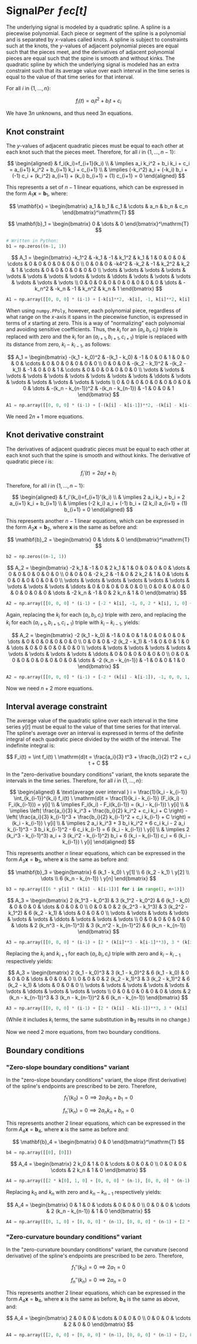 ﻿# Signal*Per$\!\!\;f\!$ec$[t]$*

The underlying signal is modeled by a quadratic spline. A spline is a piecewise polynomial. Each piece or segment of the spline is a polynomial and is separated by $x$-values called knots. A spline is subject to constraints such at the knots, the $y$-values of adjacent polynomial pieces are equal such that the pieces meet, and the derivatives of adjacent polynomial pieces are equal such that the spine is smooth and without kinks. The quadratic spline by which the underlying signal is modeled has an extra constraint such that its average value over each interval in the time series is equal to the value of that time series for that interval.

For all $i$ in $\{1,\dots,n\}$:

$$ f_i(t) = a_i t^2 + b_i t + c_i $$

We have $3n$ unknowns, and thus need $3n$ equations.

## Knot constraint

The $y$-values of adjacent quadratic pieces must be equal to each other at each knot such that the pieces meet. Therefore, for all $i$ in $\{1,\dots,n-1\}$:

$$
\begin{aligned}
& f_i(k_i)=f_{i+1}(k_i) \\
& \implies a_i k_i^2 + b_i k_i + c_i = a_{i+1} k_i^2 + b_{i+1} k_i + c_{i+1} \\
& \implies (-k_i^2) a_i + (-k_i) b_i + (-1) c_i + (k_i^2) a_{i+1} + (k_i) b_{i+1} + (1) c_{i+1} = 0
\end{aligned}
$$

This represents a set of $n-1$ linear equations, which can be expressed in the form $A_1\mathbf{x}=\mathbf{b}_1$, where:

$$ \mathbf{x} = \begin{bmatrix} a_1 & b_1 & c_1 & \cdots & a_n & b_n & c_n \end{bmatrix}^\mathrm{T} $$

$$ \mathbf{b}_1 = \begin{bmatrix} 0 & \dots & 0 \end{bmatrix}^\mathrm{T} $$

```python
# Written in Python:
b1 = np.zeros((n-1, 1))
```

$$
A_1 =
\begin{bmatrix}
    -k_1^2 & -k_1 & -1 & k_1^2 & k_1 & 1 & 0 & 0 & 0 & \cdots & 0 & 0 & 0 & 0 & 0 & 0 \\
    0 & 0 & 0 & -k4^2 & -k_2 & -1 & k_2^2 & k_2 & 1 & \cdots & 0 & 0 & 0 & 0 & 0 & 0 \\
    \vdots & \vdots & \vdots & \vdots & \vdots & \vdots & \vdots & \vdots & \vdots & \ddots & \vdots & \vdots & \vdots & \vdots & \vdots & \vdots \\
    0 & 0 & 0 & 0 & 0 & 0 & 0 & 0 & 0 & \dots & -k_n^2 & -k_n & -1 & k_n^2 & k_n & 1
\end{bmatrix}
$$

```python
A1 = np.array([[0, 0, 0] * (i-1) + [-k[i]**2, -k[i], -1, k[i]**2, k[i], 1] + [0, 0, 0] * (n-i-1) for i in range(1, n)])
```

When using `numpy.PPoly`, however, each polynomial piece, regardless of what range on the $x$-axis it spans in the piecewise function,  is expressed in terms of $x$ starting at zero. This is a way of "normalizing" each polynomial and avoiding sensitive coefficients. Thus, the $k_i$ for an $(a_i,b_i,c_i)$ triple is replaced with zero and the $k_i$ for an $(a_{i+1},b_{i+1},c_{i+1})$ triple is replaced with its distance from zero, $k_i-k_{i-1}$, as follows:

$$
A_1 =
\begin{bmatrix}
    -(k_1 - k_0)^2 & -(k_1 - k_0) & -1 & 0 & 0 & 1 & 0 & 0 & 0 & \cdots & 0 & 0 & 0 & 0 & 0 & 0 \\
    0 & 0 & 0 & -(k_2 - k_1)^2 & -(k_2 - k_1) & -1 & 0 & 0 & 1 & \cdots & 0 & 0 & 0 & 0 & 0 & 0 \\
    \vdots & \vdots & \vdots & \vdots & \vdots & \vdots & \vdots & \vdots & \vdots & \ddots & \vdots & \vdots & \vdots & \vdots & \vdots & \vdots \\
    0 & 0 & 0 & 0 & 0 & 0 & 0 & 0 & 0 & \dots & -(k_n - k_{n-1})^2 & -(k_n - k_{n-1}) & -1 & 0 & 0 & 1
\end{bmatrix}
$$

```python
A1 = np.array([[0, 0, 0] * (i-1) + [-(k[i] - k[i-1])**2, -(k[i] - k[i-1]), -1, 0, 0, 1] + [0, 0, 0] * (n-i-1) for i in range(1, n)])
```

We need $2n+1$ more equations.

## Knot derivative constraint

The derivatives of adjacent quadratic pieces must be equal to each other at each knot such that the spine is smooth and without kinks. The derivative of quadratic piece $i$ is:

$$ f_i'(t) = 2 a_i t + b_i $$

Therefore, for all $i$ in $\{1,\dots,n-1\}$:

$$
\begin{aligned}
& f_i'(k_i)=f_{i+1}'(k_i) \\
& \implies 2 a_i k_i + b_i = 2 a_{i+1} k_i + b_{i+1} \\
& \implies (-2 k_i) a_i + (-1) b_i + (2 k_i) a_{i+1} + (1) b_{i+1} = 0
\end{aligned}
$$

This represents another $n-1$ linear equations, which can be expressed in the form $A_2\mathbf{x}=\mathbf{b}_2$, where $\mathbf{x}$ is the same as before and:

$$ \mathbf{b}_2 = \begin{bmatrix} 0 & \dots & 0 \end{bmatrix}^\mathrm{T} $$

```python
b2 = np.zeros((n-1, 1))
```

$$
A_2 =
\begin{bmatrix}
    -2 k_1 & -1 & 0 & 2 k_1 & 1 & 0 & 0 & 0 & 0 & \dots & 0 & 0 & 0 & 0 & 0 & 0 \\
    0 & 0 & 0 & -2 k_2 & -1 & 0 & 2 k_2 & 1 & 0 & \dots & 0 & 0 & 0 & 0 & 0 & 0 \\
    \vdots & \vdots & \vdots & \vdots & \vdots & \vdots & \vdots & \vdots & \vdots & \ddots & 0 & 0 & 0 & 0 & 0 & 0 \\
    0 & 0 & 0 & 0 & 0 & 0 & 0 & 0 & 0 & \dots & -2 k_n & -1 & 0 & 2 k_n & 1 & 0
\end{bmatrix}
$$

```python
A2 = np.array([[0, 0, 0] * (i-1) + [-2 * k[i], -1, 0, 2 * k[i], 1, 0] + [0, 0, 0] * (n-i-1)  for i in range(1, n)])
```

Again, replacing the $k_i$ for each $(a_i,b_i,c_i)$ triple with zero, and replacing the $k_i$ for each $(a_{i+1},b_{i+1},c_{i+1})$ triple with $k_i-k_{i-1}$, yields:

$$
A_2 =
\begin{bmatrix}
    -2 (k_1 - k_0) & -1 & 0 & 0 & 1 & 0 & 0 & 0 & 0 & \dots & 0 & 0 & 0 & 0 & 0 & 0 \\
    0 & 0 & 0 & -2 (k_2 - k_1) & -1 & 0 & 0 & 1 & 0 & \dots & 0 & 0 & 0 & 0 & 0 & 0 \\
    \vdots & \vdots & \vdots & \vdots & \vdots & \vdots & \vdots & \vdots & \vdots & \ddots & 0 & 0 & 0 & 0 & 0 & 0 \\
    0 & 0 & 0 & 0 & 0 & 0 & 0 & 0 & 0 & \dots & -2 (k_n - k_{n-1}) & -1 & 0 & 0 & 1 & 0
\end{bmatrix}
$$

```python
A2 = np.array([[0, 0, 0] * (i-1) + [-2 * (k[i] - k[i-1]), -1, 0, 0, 1, 0] + [0, 0, 0] * (n-i-1)  for i in range(1, n)])
```

Now we need $n+2$ more equations.

## Interval average constraint

The average value of the quadratic spline over each interval in the time series $y[t]$ must be equal to the value of that time series for that interval. The spline's average over an interval is expressed in terms of the definite integral of each quadratic piece divided by the width of the interval. The indefinite integral is:

$$ F_i(t) = \int f_i(t) \ \mathrm{d}t = \frac{a_i}{3} t^3 + \frac{b_i}{2} t^2 + c_i t + C $$

In the "zero-derivative boundary conditions" variant, the knots separate the intervals in the time series. Therefore, for all $i$ in $\{1,\dots,n\}$:

$$
\begin{aligned}
& \text{average over interval } i = \frac{1}{k_i - k_{i-1}} \int_{k_{i-1}}^{k_i} f_i(t) \ \mathrm{d}t = \frac{1}{k_i - k_{i-1}} (F_i(k_i) - F_i(k_{i-1})) = y[i] \\
& \implies F_i(k_i) - F_i(k_{i-1}) = (k_i - k_{i-1}) \ y[i] \\
& \implies \left( \frac{a_i}{3} k_i^3 + \frac{b_i}{2} k_i^2 + c_i k_i + C \right) - \left( \frac{a_i}{3} k_{i-1}^3 + \frac{b_i}{2} k_{i-1}^2 + c_i k_{i-1} + C \right) = (k_i - k_{i-1}) \ y[i] \\
& \implies 2 a_i k_i^3 + 3 b_i k_i^2 + 6 c_i k_i - 2 a_i k_{i-1}^3 - 3 b_i k_{i-1}^2 - 6 c_i k_{i-1} = 6 (k_i - k_{i-1}) \ y[i] \\
& \implies 2 (k_i^3 - k_{i-1}^3) a_i + 3 (k_i^2 - k_{i-1}^2) b_i + 6 (k_i - k_{i-1}) c_i = 6 (k_i - k_{i-1}) \ y[i]
\end{aligned}
$$

This represents another $n$ linear equations, which can be expressed in the form $A_3\mathbf{x}=\mathbf{b}_3$, where $\mathbf{x}$ is the same as before and:

$$
\mathbf{b}_3 =
\begin{bmatrix}
    6 (k_1 - k_0) \ y[1] \\
    6 (k_2 - k_1) \ y[2] \\
    \dots \\
    6 (k_n - k_{n-1}) \ y[n]
\end{bmatrix}
$$

```python
b3 = np.array([[6 * y[i] * (k[i] - k[i-1])] for i in range(1, n+1)])
```

$$
A_3 =
\begin{bmatrix}
    2 (k_1^3 - k_0^3) & 3 (k_1^2 - k_0^2) & 6 (k_1 - k_0) & 0 & 0 & 0 & \dots & 0 & 0 & 0 \\
    0 & 0 & 0 & 2 (k_2^3 - k_1^3) & 3 (k_2^2 - k_1^2) & 6 (k_2 - k_1) & \dots & 0 & 0 & 0 \\
    \vdots & \vdots & \vdots & \vdots & \vdots & \vdots & \ddots & \vdots & \vdots & \vdots \\
    0 & 0 & 0 & 0 & 0 & 0 & \dots & 2 (k_n^3 - k_{n-1}^3) & 3 (k_n^2 - k_{n-1}^2) & 6 (k_n - k_{n-1})
\end{bmatrix}
$$

```python
A3 = np.array([[0, 0, 0] * (i-1) + [2 * (k[i]**3 - k[i-1]**3), 3 * (k[i]**2 - k[i-1]**2), 6 * (k[i] - k[i-1])] + [0, 0, 0] * (n-i) for i in range(1, n+1)])
```

Replacing the $k_i$ and $k_{i+1}$ for each $(a_i,b_i,c_i)$ triple with zero and $k_i-k_{i-1}$ respectively yields:

$$
A_3 =
\begin{bmatrix}
    2 (k_1 - k_0)^3 & 3 (k_1 - k_0)^2 & 6 (k_1 - k_0) & 0 & 0 & 0 & \dots & 0 & 0 & 0 \\
    0 & 0 & 0 & 2 (k_2 - k_1)^3 & 3 (k_2 - k_1)^2 & 6 (k_2 - k_1) & \dots & 0 & 0 & 0 \\
    \vdots & \vdots & \vdots & \vdots & \vdots & \vdots & \ddots & \vdots & \vdots & \vdots \\
    0 & 0 & 0 & 0 & 0 & 0 & \dots & 2 (k_n - k_{n-1})^3 & 3 (k_n - k_{n-1})^2 & 6 (k_n - k_{n-1})
\end{bmatrix}
$$

```python
A3 = np.array([[0, 0, 0] * (i-1) + [2 * (k[i] - k[i-1])**3, 3 * (k[i] - k[i-1])**2, 6 * (k[i] - k[i-1])] + [0, 0, 0] * (n-i) for i in range(1, n+1)])
```

(While it includes $k_i$ terms, the same substitution in $\mathbf{b}_3$ results in no change.)

Now we need $2$ more equations, from two boundary conditions.

## Boundary conditions

### "Zero-slope boundary conditions" variant

In the "zero-slope boundary conditions" variant, the slope (first derivative) of the spline's endpoints are prescribed to be zero. Therefore,

$$ f_1'(k_0) = 0 \implies 2 a_1 k_0 + b_1 = 0 $$

$$ f_n'(k_n) = 0 \implies 2 a_n k_n + b_n = 0 $$

This represents another $2$ linear equations, which can be expressed in the form $A_4\mathbf{x}=\mathbf{b}_4$, where $\mathbf{x}$ is the same as before and:

$$ \mathbf{b}_4 = \begin{bmatrix} 0 & 0 \end{bmatrix}^\mathrm{T} $$

```python
b4 = np.array([[0], [0]])
```

$$
A_4 =
\begin{bmatrix}
    2 k_0 & 1 & 0 & \cdots & 0 & 0 & 0 \\
    0 & 0 & 0 & \cdots & 2 k_n & 1 & 0
\end{bmatrix}
$$

```python
A4 = np.array([[2 * k[0], 1, 0] + [0, 0, 0] * (n-1), [0, 0, 0] * (n-1) + [2 * k[n], 1, 0]])
```

Replacing $k_0$ and $k_n$ with zero and $k_n-k_{n-1}$ respectively yields:

$$
A_4 =
\begin{bmatrix}
    0 & 1 & 0 & \cdots & 0 & 0 & 0 \\
    0 & 0 & 0 & \cdots & 2 (k_n - k_{n-1}) & 1 & 0
\end{bmatrix}
$$

```python
A4 = np.array([[0, 1, 0] + [0, 0, 0] * (n-1), [0, 0, 0] * (n-1) + [2 * (k[n] - k[n-1]), 1, 0]])
```

### "Zero-curvature boundary conditions" variant

In the "zero-curvature boundary conditions" variant, the curvature (second derivative) of the spline's endpoints are prescribed to be zero. Therefore,

$$ f_1''(k_0) = 0 \implies 2 a_1 = 0 $$

$$ f_n''(k_n) = 0 \implies 2 a_n = 0 $$

This represents another $2$ linear equations, which can be expressed in the form $A_4\mathbf{x}=\mathbf{b}_4$, where $\mathbf{x}$ is the same as before, $\mathbf{b}_4$ is the same as above, and:

$$
A_4 =
\begin{bmatrix}
    2 & 0 & 0 & \cdots & 0 & 0 & 0 \\
    0 & 0 & 0 & \cdots & 2 & 0 & 0
\end{bmatrix}
$$

```python
A4 = np.array([[2, 0, 0] + [0, 0, 0] * (n-1), [0, 0, 0] * (n-1) + [2, 0, 0]])
```
